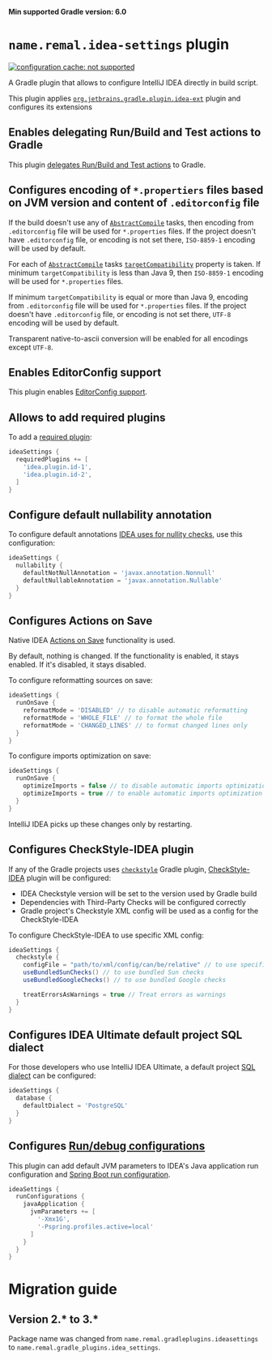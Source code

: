 **Min supported Gradle version: <!--property:gradle-api.min-version-->6.0<!--/property-->**

# `name.remal.idea-settings` plugin

[![configuration cache: not supported](https://img.shields.io/static/v1?label=configuration%20cache&message=not%20supported&color=critical)](https://docs.gradle.org/current/userguide/configuration_cache.html)

A Gradle plugin that allows to configure IntelliJ IDEA directly in build script.

This plugin applies [`org.jetbrains.gradle.plugin.idea-ext`](https://github.com/JetBrains/gradle-idea-ext-plugin) plugin and configures its extensions

## Enables delegating Run/Build and Test actions to Gradle

This plugin [delegates Run/Build and Test actions](https://github.com/JetBrains/gradle-idea-ext-plugin/wiki#delegating-runbuild-and-test-actions) to Gradle.

## Configures encoding of `*.propertiers` files based on JVM version and content of `.editorconfig` file

If the build doesn't use any of [`AbstractCompile`](https://docs.gradle.org/current/javadoc/org/gradle/api/tasks/compile/AbstractCompile.html) tasks, then encoding from `.editorconfig` file will be used for `*.properties` files. If the project doesn't have `.editorconfig` file, or encoding is not set there, `ISO-8859-1` encoding will be used by default.

For each of [`AbstractCompile`](https://docs.gradle.org/current/javadoc/org/gradle/api/tasks/compile/AbstractCompile.html) tasks [`targetCompatibility`](https://docs.gradle.org/current/javadoc/org/gradle/api/tasks/compile/AbstractCompile.html#getTargetCompatibility--) property is taken. If minimum `targetCompatibility` is less than Java 9, then `ISO-8859-1` encoding will be used for `*.properties` files.

If minimum `targetCompatibility` is equal or more than Java 9, encoding from `.editorconfig` file will be used for `*.properties` files. If the project doesn't have `.editorconfig` file, or encoding is not set there, `UTF-8` encoding will be used by default.

Transparent native-to-ascii conversion will be enabled for all encodings except `UTF-8`.

## Enables EditorConfig support

This plugin enables [EditorConfig support](https://www.jetbrains.com/help/idea/editorconfig.html).

## Allows to add required plugins

To add a [required plugin](https://www.jetbrains.com/help/idea/managing-plugins.html#required-plugins):

```groovy
ideaSettings {
  requiredPlugins += [
    'idea.plugin.id-1',
    'idea.plugin.id-2',
  ]
}
```

## Configure default nullability annotation

To configure default annotations [IDEA uses for nullity checks](https://www.jetbrains.com/help/idea/inferring-nullity.html), use this configuration:

```groovy
ideaSettings {
  nullability {
    defaultNotNullAnnotation = 'javax.annotation.Nonnull'
    defaultNullableAnnotation = 'javax.annotation.Nullable'
  }
}
```

## Configures Actions on Save

Native IDEA [Actions on Save](https://www.jetbrains.com/help/idea/saving-and-reverting-changes.html#actions-on-save) functionality is used.

By default, nothing is changed. If the functionality is enabled, it stays enabled. If it's disabled, it stays disabled.

To configure reformatting sources on save:

```groovy
ideaSettings {
  runOnSave {
    reformatMode = 'DISABLED' // to disable automatic reformatting
    reformatMode = 'WHOLE_FILE' // to format the whole file
    reformatMode = 'CHANGED_LINES' // to format changed lines only
  }
}
```

To configure imports optimization on save:

```groovy
ideaSettings {
  runOnSave {
    optimizeImports = false // to disable automatic imports optimization
    optimizeImports = true // to enable automatic imports optimization
  }
}
```

IntelliJ IDEA picks up these changes only by restarting.

## Configures CheckStyle-IDEA plugin

If any of the Gradle projects uses [`checkstyle`](https://docs.gradle.org/current/userguide/checkstyle_plugin.html) Gradle plugin, [CheckStyle-IDEA](https://plugins.jetbrains.com/plugin/1065-checkstyle-idea) plugin will be configured:

* IDEA Checkstyle version will be set to the version used by Gradle build
* Dependencies with Third-Party Checks will be configured correctly
* Gradle project's Checkstyle XML config will be used as a config for the CheckStyle-IDEA

To configure CheckStyle-IDEA to use specific XML config:

```groovy
ideaSettings {
  checkstyle {
    configFile = "path/to/xml/config/can/be/relative" // to use specific file with checks
    useBundledSunChecks() // to use bundled Sun checks
    useBundledGoogleChecks() // to use bundled Google checks

    treatErrorsAsWarnings = true // Treat errors as warnings
  }
}
```

## Configures IDEA Ultimate default project SQL dialect

For those developers who use IntelliJ IDEA Ultimate, a default project [SQL dialect](https://www.jetbrains.com/help/idea/settings-languages-sql-dialects.html) can be configured:

```groovy
ideaSettings {
  database {
    defaultDialect = 'PostgreSQL'
  }
}
```

## Configures [Run/debug configurations](https://www.jetbrains.com/help/idea/run-debug-configuration.html)

This plugin can add default JVM parameters to IDEA's Java application run configuration and [Spring Boot run configuration](https://www.jetbrains.com/help/idea/run-debug-configuration-spring-boot.html).

```groovy
ideaSettings {
  runConfigurations {
    javaApplication {
      jvmParameters += [
        '-Xmx1G',
        '-Pspring.profiles.active=local'
      ]
    }
  }
}
```

# Migration guide

## Version 2.* to 3.*

Package name was changed from `name.remal.gradleplugins.ideasettings` to `name.remal.gradle_plugins.idea_settings`.
